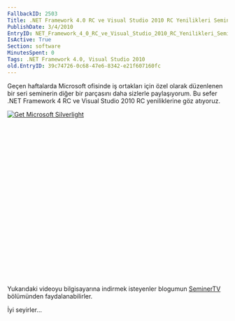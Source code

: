 ```yaml
---
FallbackID: 2503
Title: .NET Framework 4.0 RC ve Visual Studio 2010 RC Yenilikleri Seminer Video Kaydı
PublishDate: 3/4/2010
EntryID: NET_Framework_4_0_RC_ve_Visual_Studio_2010_RC_Yenilikleri_Seminer_Video_Kaydi
IsActive: True
Section: software
MinutesSpent: 0
Tags: .NET Framework 4.0, Visual Studio 2010
old.EntryID: 39c74726-0c68-47e6-8342-e21f607160fc
---
```

Geçen haftalarda Microsoft ofisinde iş ortakları için özel olarak
düzenlenen bir seri seminerin diğer bir parçasını daha sizlerle
paylaşıyorum. Bu sefer .NET Framework 4 RC ve Visual Studio 2010 RC
yeniliklerine göz atıyoruz.

<div style="width:512px;height:384px;">

[![Get Microsoft
Silverlight](http://go2.microsoft.com/fwlink/?LinkId=108181)](http://go2.microsoft.com/fwlink/?LinkID=124807)

</div>

Yukarıdaki videoyu bilgisayarına indirmek isteyenler blogumun
[SeminerTV](http://daron.yondem.com/tr/formatpage.aspx?path=seminertv.format.html)
bölümünden faydalanabilirler.

İyi seyirler...


